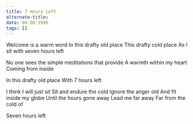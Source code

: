 ```yaml
---
title: 7 Hours Left
alternate-title:
date: 00-00-1996
tags: []
---
```


Welcome is a warm word
In this drafty old place
This drafty cold place
As I sit with seven hours left

No one sees the simple
meditations that provide
A warmth within my heart
Coming from inside

In this drafty old place
With 7 hours left

I think I will just sit
Sit and endure the cold
Ignore the anger old
And fit inside my globe
Until the hours gone away
Lead me far away
Far from the cold of

Seven hours left